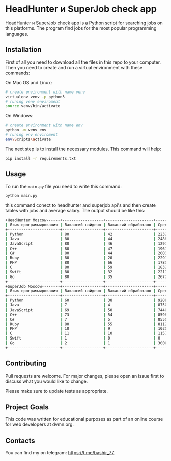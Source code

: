# HeadHunter и SuperJob check app

HeadHunter и SuperJob check app is a Python script for searching jobs on this platforms. The program find jobs for the most popular programming languages.

## Installation

First of all you need to download all the files in this repo to your computer. Then you need to create and run a virtual environment with these commands:

On Mac OS and Linux:
```bash
# create environment with name venv
virtualenv venv -p python3
# runing venv enviroment
source venv/bin/activate
```

On Windows:
```bash
# create environment with name env
python -m venv env
# runing env enviroment
env\Scripts\activate
```

The next step is to install the necessary modules. This command will help:
```bash
pip install -r requirements.txt
```


## Usage

To run the `main.py` file you need to write this command:

```bash
python main.py 
```
this command conect to headhunter and superjob api's and then create tables with jobs and average salary. The output should be like this:

```bash
+HeadHunter Moscow------+------------------+---------------------+------------------+
| Язык программирования | Вакансий найдено | Вакансий обработано | Средняя зарплата |
+-----------------------+------------------+---------------------+------------------+
| Python                | 80               | 42                  | 223214           |
| Java                  | 80               | 44                  | 248864           |
| JavaScript            | 80               | 46                  | 129174           |
| С++                   | 80               | 47                  | 196138           |
| C#                    | 80               | 44                  | 200366           |
| Ruby                  | 80               | 20                  | 229150           |
| PHP                   | 80               | 66                  | 178535           |
| C                     | 80               | 59                  | 183263           |
| Swift                 | 80               | 32                  | 221719           |
| Go                    | 80               | 35                  | 267200           |
+-----------------------+------------------+---------------------+------------------+
+SuperJob Moscow--------+------------------+---------------------+------------------+
| Язык программирования | Вакансий найдено | Вакансий обработано | Средняя зарплата |
+-----------------------+------------------+---------------------+------------------+
| Python                | 60               | 38                  | 92086            |
| Java                  | 7                | 4                   | 87500            |
| JavaScript            | 69               | 50                  | 74406            |
| С++                   | 73               | 54                  | 85982            |
| C#                    | 7                | 5                   | 85500            |
| Ruby                  | 80               | 55                  | 81128            |
| PHP                   | 10               | 9                   | 102033           |
| C                     | 11               | 10                  | 115750           |
| Swift                 | 1                | 0                   | 0                |
| Go                    | 2                | 1                   | 300000           |
+-----------------------+------------------+---------------------+------------------+
```


## Contributing

Pull requests are welcome. For major changes, please open an issue first
to discuss what you would like to change.

Please make sure to update tests as appropriate.

## Project Goals
This code was written for educational purposes as part of an online course for web developers at dvmn.org.

## Contacts

You can find my on telegram: https://t.me/bashir_77